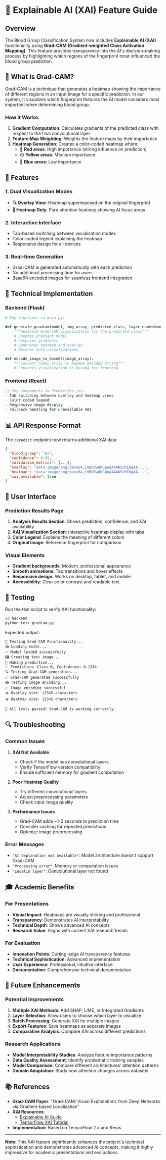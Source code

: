 # 🧬 Explainable AI (XAI) Feature Guide

## Overview

The Blood Group Classification System now includes **Explainable AI (XAI)** functionality using **Grad-CAM (Gradient-weighted Class Activation Mapping)**. This feature provides transparency into the AI's decision-making process by highlighting which regions of the fingerprint most influenced the blood group prediction.

## 🎯 What is Grad-CAM?

Grad-CAM is a technique that generates a heatmap showing the importance of different regions in an input image for a specific prediction. In our system, it visualizes which fingerprint features the AI model considers most important when determining blood group.

### How it Works:
1. **Gradient Computation**: Calculates gradients of the predicted class with respect to the final convolutional layer
2. **Feature Map Weighting**: Weights the feature maps by their importance
3. **Heatmap Generation**: Creates a color-coded heatmap where:
   - 🔴 **Red areas**: High importance (strong influence on prediction)
   - 🟡 **Yellow areas**: Medium importance
   - 🔵 **Blue areas**: Low importance

## 🚀 Features

### 1. Dual Visualization Modes
- **🔍 Overlay View**: Heatmap superimposed on the original fingerprint
- **🎨 Heatmap Only**: Pure attention heatmap showing AI focus areas

### 2. Interactive Interface
- Tab-based switching between visualization modes
- Color-coded legend explaining the heatmap
- Responsive design for all devices

### 3. Real-time Generation
- Grad-CAM is generated automatically with each prediction
- No additional processing time for users
- Base64 encoded images for seamless frontend integration

## 🔧 Technical Implementation

### Backend (Flask)
```python
# Key functions in main.py:

def generate_gradcam(model, img_array, predicted_class, layer_name=None):
    """Generate Grad-CAM visualization for the predicted class"""
    # Creates gradient model
    # Computes gradients
    # Generates heatmap and overlay
    # Returns both visualizations

def encode_image_to_base64(image_array):
    """Convert numpy array to base64 encoded string"""
    # Converts visualization to base64 for frontend
```

### Frontend (React)
```jsx
// Key components in Prediction.jsx:
- Tab switching between overlay and heatmap views
- Color-coded legend
- Responsive image display
- Fallback handling for unavailable XAI
```

## 📊 API Response Format

The `/predict` endpoint now returns additional XAI data:

```json
{
  "blood_group": "A+",
  "confidence": 0.95,
  "validation_metrics": {...},
  "overlay": "data:image/png;base64,iVBORw0KGgoAAAANSUhEUgAA...",
  "heatmap": "data:image/png;base64,iVBORw0KGgoAAAANSUhEUgAA...",
  "xai_available": true
}
```

## 🎨 User Interface

### Prediction Results Page
1. **Analysis Results Section**: Shows prediction, confidence, and XAI availability
2. **XAI Visualization Section**: Interactive heatmap display with tabs
3. **Color Legend**: Explains the meaning of different colors
4. **Original Image**: Reference fingerprint for comparison

### Visual Elements
- **Gradient backgrounds**: Modern, professional appearance
- **Smooth animations**: Tab transitions and hover effects
- **Responsive design**: Works on desktop, tablet, and mobile
- **Accessibility**: Clear color contrast and readable text

## 🧪 Testing

Run the test script to verify XAI functionality:

```bash
cd backend
python test_gradcam.py
```

Expected output:
```
🧬 Testing Grad-CAM Functionality...
📥 Loading model...
✅ Model loaded successfully
🖼️ Creating test image...
🔮 Making prediction...
✅ Prediction: Class 0, Confidence: 0.1234
🔍 Testing Grad-CAM generation...
✅ Grad-CAM generated successfully
📤 Testing image encoding...
✅ Image encoding successful
📊 Overlay size: 12345 characters
📊 Heatmap size: 12345 characters

🎉 All tests passed! Grad-CAM is working correctly.
```

## 🔍 Troubleshooting

### Common Issues

1. **XAI Not Available**
   - Check if the model has convolutional layers
   - Verify TensorFlow version compatibility
   - Ensure sufficient memory for gradient computation

2. **Poor Heatmap Quality**
   - Try different convolutional layers
   - Adjust preprocessing parameters
   - Check input image quality

3. **Performance Issues**
   - Grad-CAM adds ~1-2 seconds to prediction time
   - Consider caching for repeated predictions
   - Optimize image preprocessing

### Error Messages
- `"AI Explanation not available"`: Model architecture doesn't support Grad-CAM
- `"Processing error"`: Memory or computation issues
- `"Invalid layer"`: Convolutional layer not found

## 🎓 Academic Benefits

### For Presentations
- **Visual Impact**: Heatmaps are visually striking and professional
- **Transparency**: Demonstrates AI interpretability
- **Technical Depth**: Shows advanced AI concepts
- **Research Value**: Aligns with current XAI research trends

### For Evaluation
- **Innovation Points**: Cutting-edge AI transparency features
- **Technical Sophistication**: Advanced implementation
- **User Experience**: Professional, intuitive interface
- **Documentation**: Comprehensive technical documentation

## 🔮 Future Enhancements

### Potential Improvements
1. **Multiple XAI Methods**: Add SHAP, LIME, or Integrated Gradients
2. **Layer Selection**: Allow users to choose which layer to visualize
3. **Batch Processing**: Generate XAI for multiple images
4. **Export Features**: Save heatmaps as separate images
5. **Comparative Analysis**: Compare XAI across different predictions

### Research Applications
- **Model Interpretability Studies**: Analyze feature importance patterns
- **Data Quality Assessment**: Identify problematic training samples
- **Model Comparison**: Compare different architectures' attention patterns
- **Domain Adaptation**: Study how attention changes across datasets

## 📚 References

- **Grad-CAM Paper**: "Grad-CAM: Visual Explanations from Deep Networks via Gradient-based Localization"
- **XAI Resources**: 
  - [Explainable AI Guide](https://www.ibm.com/watson/explainable-ai)
  - [TensorFlow XAI Tutorial](https://www.tensorflow.org/tutorials/interpretability)
- **Implementation**: Based on TensorFlow 2.x and Keras

---

**Note**: This XAI feature significantly enhances the project's technical sophistication and demonstrates advanced AI concepts, making it highly impressive for academic presentations and evaluations. 